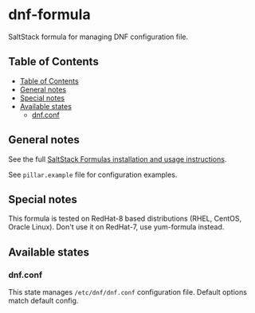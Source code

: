 # dnf-formula

SaltStack formula for managing DNF configuration file.

## Table of Contents

* [Table of Contents](#table-of-contents)
* [General notes](#general-notes)
* [Special notes](#special-notes)
* [Available states](#available-states)
  * [dnf.conf](#dnf.conf)

## General notes

See the full [SaltStack Formulas installation and usage instructions](https://docs.saltstack.com/en/latest/topics/development/conventions/formulas.html).

See `pillar.example` file for configuration examples.

## Special notes

This formula is tested on RedHat-8 based distributions (RHEL, CentOS, Oracle
Linux). Don't use it on RedHat-7, use yum-formula instead.

## Available states

### dnf.conf

This state manages `/etc/dnf/dnf.conf` configuration file. Default options
match default config.
